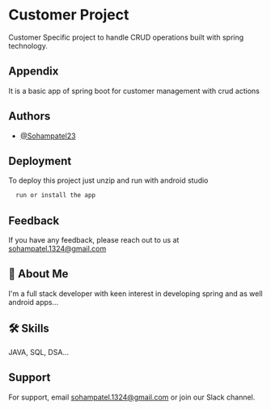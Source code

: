 
# Customer Project

Customer Specific project to handle CRUD operations built with spring technology.


## Appendix

It is a basic app of spring boot for customer management with crud actions


## Authors

- [@Sohampatel23](https://github.com/Sohampatel23)


## Deployment

To deploy this project just unzip and run with android studio

```bash
  run or install the app
```


## Feedback

If you have any feedback, please reach out to us at sohampatel.1324@gmail.com


## 🚀 About Me
I'm a full stack developer with keen interest in developing spring and as well android apps...


## 🛠 Skills
JAVA, SQL, DSA...


## Support

For support, email sohampatel.1324@gmail.com or join our Slack channel.

